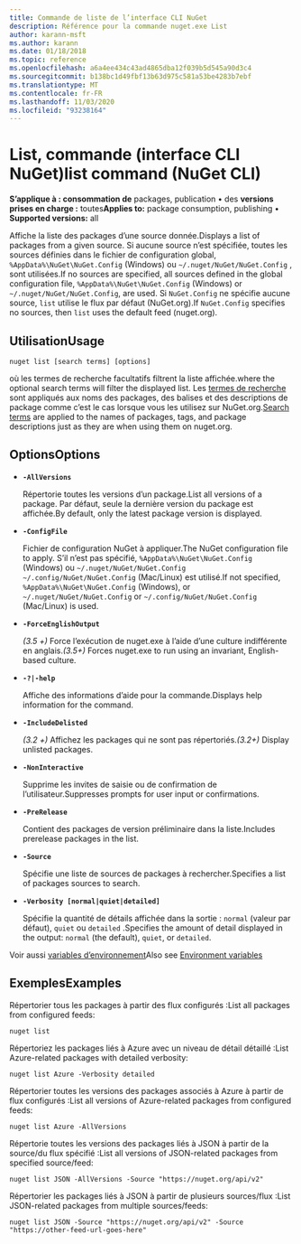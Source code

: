 ```yaml
---
title: Commande de liste de l’interface CLI NuGet
description: Référence pour la commande nuget.exe List
author: karann-msft
ms.author: karann
ms.date: 01/18/2018
ms.topic: reference
ms.openlocfilehash: a6a4ee434c43ad4865dba12f039b5d545a90d3c4
ms.sourcegitcommit: b138bc1d49fbf13b63d975c581a53be4283b7ebf
ms.translationtype: MT
ms.contentlocale: fr-FR
ms.lasthandoff: 11/03/2020
ms.locfileid: "93238164"
---
```

# <a name="list-command-nuget-cli"></a><span data-ttu-id="b15f8-103">List, commande (interface CLI NuGet)</span><span class="sxs-lookup"><span data-stu-id="b15f8-103">list command (NuGet CLI)</span></span>

<span data-ttu-id="b15f8-104">**S’applique à : consommation de** packages, publication &bullet; des **versions prises en charge :** toutes</span><span class="sxs-lookup"><span data-stu-id="b15f8-104">**Applies to:** package consumption, publishing &bullet; **Supported versions:** all</span></span>

<span data-ttu-id="b15f8-105">Affiche la liste des packages d’une source donnée.</span><span class="sxs-lookup"><span data-stu-id="b15f8-105">Displays a list of packages from a given source.</span></span> <span data-ttu-id="b15f8-106">Si aucune source n’est spécifiée, toutes les sources définies dans le fichier de configuration global, `%AppData%\NuGet\NuGet.Config` (Windows) ou `~/.nuget/NuGet/NuGet.Config` , sont utilisées.</span><span class="sxs-lookup"><span data-stu-id="b15f8-106">If no sources are specified, all sources defined in the global configuration file, `%AppData%\NuGet\NuGet.Config` (Windows) or `~/.nuget/NuGet/NuGet.Config`, are used.</span></span> <span data-ttu-id="b15f8-107">Si `NuGet.Config` ne spécifie aucune source, `list` utilise le flux par défaut (NuGet.org).</span><span class="sxs-lookup"><span data-stu-id="b15f8-107">If `NuGet.Config` specifies no sources, then `list` uses the default feed (nuget.org).</span></span>

## <a name="usage"></a><span data-ttu-id="b15f8-108">Utilisation</span><span class="sxs-lookup"><span data-stu-id="b15f8-108">Usage</span></span>

```cli
nuget list [search terms] [options]
```

<span data-ttu-id="b15f8-109">où les termes de recherche facultatifs filtrent la liste affichée.</span><span class="sxs-lookup"><span data-stu-id="b15f8-109">where the optional search terms will filter the displayed list.</span></span> <span data-ttu-id="b15f8-110">Les [termes de recherche](../../consume-packages/finding-and-choosing-packages.md#search-syntax) sont appliqués aux noms des packages, des balises et des descriptions de package comme c’est le cas lorsque vous les utilisez sur NuGet.org.</span><span class="sxs-lookup"><span data-stu-id="b15f8-110">[Search terms](../../consume-packages/finding-and-choosing-packages.md#search-syntax) are applied to the names of packages, tags, and package descriptions just as they are when using them on nuget.org.</span></span> 

## <a name="options"></a><span data-ttu-id="b15f8-111">Options</span><span class="sxs-lookup"><span data-stu-id="b15f8-111">Options</span></span>

- **`-AllVersions`**

  <span data-ttu-id="b15f8-112">Répertorie toutes les versions d’un package.</span><span class="sxs-lookup"><span data-stu-id="b15f8-112">List all versions of a package.</span></span> <span data-ttu-id="b15f8-113">Par défaut, seule la dernière version du package est affichée.</span><span class="sxs-lookup"><span data-stu-id="b15f8-113">By default, only the latest package version is displayed.</span></span>

- **`-ConfigFile`**

  <span data-ttu-id="b15f8-114">Fichier de configuration NuGet à appliquer.</span><span class="sxs-lookup"><span data-stu-id="b15f8-114">The NuGet configuration file to apply.</span></span> <span data-ttu-id="b15f8-115">S’il n’est pas spécifié, `%AppData%\NuGet\NuGet.Config` (Windows) ou `~/.nuget/NuGet/NuGet.Config` `~/.config/NuGet/NuGet.Config` (Mac/Linux) est utilisé.</span><span class="sxs-lookup"><span data-stu-id="b15f8-115">If not specified, `%AppData%\NuGet\NuGet.Config` (Windows), or `~/.nuget/NuGet/NuGet.Config` or `~/.config/NuGet/NuGet.Config` (Mac/Linux) is used.</span></span>

- **`-ForceEnglishOutput`**

  <span data-ttu-id="b15f8-116">*(3.5 +)* Force l’exécution de nuget.exe à l’aide d’une culture indifférente en anglais.</span><span class="sxs-lookup"><span data-stu-id="b15f8-116">*(3.5+)* Forces nuget.exe to run using an invariant, English-based culture.</span></span>

- **`-?|-help`**

  <span data-ttu-id="b15f8-117">Affiche des informations d’aide pour la commande.</span><span class="sxs-lookup"><span data-stu-id="b15f8-117">Displays help information for the command.</span></span>

- **`-IncludeDelisted`**

  <span data-ttu-id="b15f8-118">*(3.2 +)* Affichez les packages qui ne sont pas répertoriés.</span><span class="sxs-lookup"><span data-stu-id="b15f8-118">*(3.2+)* Display unlisted packages.</span></span>

- **`-NonInteractive`**

  <span data-ttu-id="b15f8-119">Supprime les invites de saisie ou de confirmation de l’utilisateur.</span><span class="sxs-lookup"><span data-stu-id="b15f8-119">Suppresses prompts for user input or confirmations.</span></span>

- **`-PreRelease`**

  <span data-ttu-id="b15f8-120">Contient des packages de version préliminaire dans la liste.</span><span class="sxs-lookup"><span data-stu-id="b15f8-120">Includes prerelease packages in the list.</span></span>

- **`-Source`**

  <span data-ttu-id="b15f8-121">Spécifie une liste de sources de packages à rechercher.</span><span class="sxs-lookup"><span data-stu-id="b15f8-121">Specifies a list of packages sources to search.</span></span>

- **`-Verbosity [normal|quiet|detailed]`**

  <span data-ttu-id="b15f8-122">Spécifie la quantité de détails affichée dans la sortie : `normal` (valeur par défaut), `quiet` ou `detailed` .</span><span class="sxs-lookup"><span data-stu-id="b15f8-122">Specifies the amount of detail displayed in the output: `normal` (the default), `quiet`, or `detailed`.</span></span>

<span data-ttu-id="b15f8-123">Voir aussi [variables d’environnement](cli-ref-environment-variables.md)</span><span class="sxs-lookup"><span data-stu-id="b15f8-123">Also see [Environment variables](cli-ref-environment-variables.md)</span></span>

## <a name="examples"></a><span data-ttu-id="b15f8-124">Exemples</span><span class="sxs-lookup"><span data-stu-id="b15f8-124">Examples</span></span>

<span data-ttu-id="b15f8-125">Répertorier tous les packages à partir des flux configurés :</span><span class="sxs-lookup"><span data-stu-id="b15f8-125">List all packages from configured feeds:</span></span>
```
nuget list
```
<span data-ttu-id="b15f8-126">Répertoriez les packages liés à Azure avec un niveau de détail détaillé :</span><span class="sxs-lookup"><span data-stu-id="b15f8-126">List Azure-related packages with detailed verbosity:</span></span>
```
nuget list Azure -Verbosity detailed
```
<span data-ttu-id="b15f8-127">Répertorier toutes les versions des packages associés à Azure à partir de flux configurés :</span><span class="sxs-lookup"><span data-stu-id="b15f8-127">List all versions of Azure-related packages from configured feeds:</span></span>
```
nuget list Azure -AllVersions
```
<span data-ttu-id="b15f8-128">Répertorie toutes les versions des packages liés à JSON à partir de la source/du flux spécifié :</span><span class="sxs-lookup"><span data-stu-id="b15f8-128">List all versions of JSON-related packages from specified source/feed:</span></span>
```
nuget list JSON -AllVersions -Source "https://nuget.org/api/v2"
```
<span data-ttu-id="b15f8-129">Répertorier les packages liés à JSON à partir de plusieurs sources/flux :</span><span class="sxs-lookup"><span data-stu-id="b15f8-129">List JSON-related packages from multiple sources/feeds:</span></span>
```
nuget list JSON -Source "https://nuget.org/api/v2" -Source "https://other-feed-url-goes-here"
```